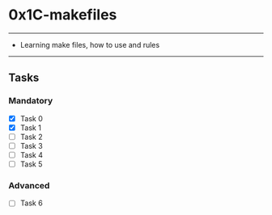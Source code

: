# 0x1C-makefiles

---
* Learning make files, how to use and rules
---

## Tasks
### Mandatory
- [x] Task 0
- [x] Task 1
- [ ] Task 2
- [ ] Task 3
- [ ] Task 4
- [ ] Task 5

### Advanced
- [ ] Task 6
